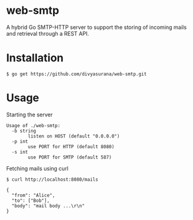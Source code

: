 # web-smtp
A hybrid Go SMTP-HTTP server to support the storing of incoming mails and retrieval through a REST API.

# Installation

```
$ go get https://github.com/divyasurana/web-smtp.git
```

# Usage
Starting the server
```
Usage of ./web-smtp:
  -b string
    	listen on HOST (default "0.0.0.0")
  -p int
    	use PORT for HTTP (default 8080)
  -s int
    	use PORT for SMTP (default 587)
```

Fetching mails using curl 

```
$ curl http://localhost:8080/mails

{
  "from": "Alice",
  "to": ["Bob"],
  "body": "mail body ...\r\n"
}
```
